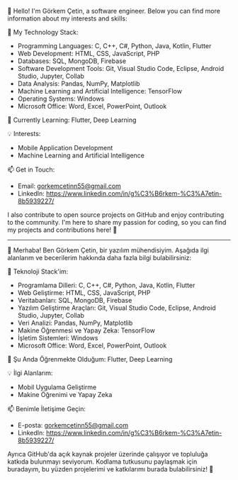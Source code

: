 👋 Hello! I'm Görkem Çetin, a software engineer. Below you can find more information about my interests and skills:

🚀 My Technology Stack:
- Programming Languages: C, C++, C#, Python, Java, Kotlin, Flutter
- Web Development: HTML, CSS, JavaScript, PHP
- Databases: SQL, MongoDB, Firebase
- Software Development Tools: Git, Visual Studio Code, Eclipse, Android Studio, Jupyter, Collab
- Data Analysis: Pandas, NumPy, Matplotlib
- Machine Learning and Artificial Intelligence: TensorFlow
- Operating Systems: Windows
- Microsoft Office: Word, Excel, PowerPoint, Outlook

🌱 Currently Learning: Flutter, Deep Learning

💡 Interests:
- Mobile Application Development
- Machine Learning and Artificial Intelligence

📫 Get in Touch:
- Email: gorkemcetinn55@gmail.com
- LinkedIn: https://www.linkedin.com/in/g%C3%B6rkem-%C3%A7etin-8b5939227/

I also contribute to open source projects on GitHub and enjoy contributing to the community. I'm here to share my passion for coding, so you can find my projects and contributions here! 🚀

------------------------------------------------------------------------------------------------------------------------------------------------------------------------------------------------------

👋 Merhaba! Ben Görkem Çetin, bir yazılım mühendisiyim. Aşağıda ilgi alanlarım ve becerilerim hakkında daha fazla bilgi bulabilirsiniz:

🚀 Teknoloji Stack'im:
- Programlama Dilleri: C, C++, C#, Python, Java, Kotlin, Flutter
- Web Geliştirme: HTML, CSS, JavaScript, PHP
- Veritabanları: SQL, MongoDB, Firebase
- Yazılım Geliştirme Araçları: Git, Visual Studio Code, Eclipse, Android Studio, Jupyter, Collab
- Veri Analizi: Pandas, NumPy, Matplotlib
- Makine Öğrenmesi ve Yapay Zeka: TensorFlow
- İşletim Sistemleri: Windows
- Microsoft Office: Word, Excel, PowerPoint, Outlook

🌱 Şu Anda Öğrenmekte Olduğum: Flutter, Deep Learning

💡 İlgi Alanlarım:
- Mobil Uygulama Geliştirme
- Makine Öğrenimi ve Yapay Zeka

📫 Benimle İletişime Geçin:
- E-posta: gorkemcetinn55@gmail.com
- LinkedIn: https://www.linkedin.com/in/g%C3%B6rkem-%C3%A7etin-8b5939227/


Ayrıca GitHub'da açık kaynak projeler üzerinde çalışıyor ve topluluğa katkıda bulunmayı seviyorum. Kodlama tutkusunu paylaşmak için buradayım, bu yüzden projelerimi ve katkılarımı burada bulabilirsiniz! 🚀


